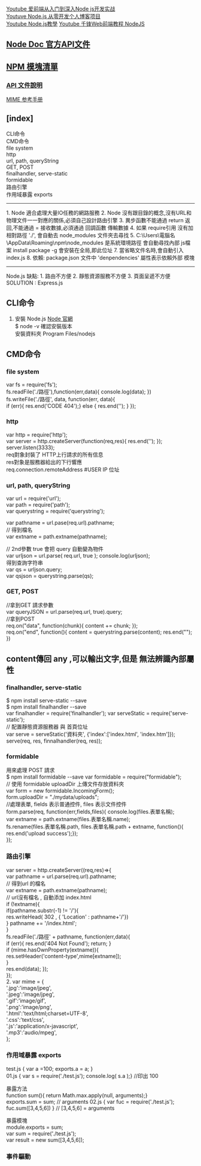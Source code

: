 [Youtube 爱前端从入门到深入Node js开发实战](https://www.youtube.com/watch?v=sq3FAlPQEyM&list=PLE4XbebCbtzFwGFTalZIRkRgGTXoKfW-1&ab_channel=Program)  
[Youtuve Node.js 从零开发个人博客项目](https://www.youtube.com/watch?v=ABz5f1aVeO4&list=PL9nxfq1tlKKlhV1UzUmElRkxmjkoO3mtH&ab_channel=JomyKing)  
[Youtube Node.js教學](https://www.youtube.com/watch?v=J9PfvdtkFLg&list=PLzKtnppOmiXCPlnd8dDmI8tVxjAUClcmV&ab_channel=AngusChang) 
[Youtube 千锋Web前端教程 NodeJS](https://www.youtube.com/watch?v=jxMvFxOqd24&list=PLwDQt7s1o9J6v1bYUF_mgOXd_C5saqh22&ab_channel=%E5%8D%83%E9%94%8B%E6%95%99%E8%82%B2)  

## [Node Doc 官方API文件](https://nodejs.org/api/)  
## [NPM 模塊清單](https://www.npmjs.com/)  
### [API 文件說明](https://npm.taobao.org/package/formidable)  
[MIME 参考手册](https://www.w3school.com.cn/media/media_mimeref.asp)  

## [index]  
CLI命令  
CMD命令  
file system  
http  
url, path, queryString  
GET, POST  
finalhandler, serve-static  
formidable  
路由引擎  
作用域暴露 exports  


<hr>
1. Node 適合處理大量IO任務的網路服務  
2. Node 沒有跟目錄的概念,沒有URL和物理文件一一對應的關係,必須自己設計路由引擎    
3. 異步函數不能通過 return 返回,不能通過 = 接收數據,必須通過 回調函數 傳輸數據   
4. 如果 require引用 沒有加相對路徑 './', 會自動去 node_modules 文件夾去尋找  
5. C:\Users\電腦名\AppData\Roaming\npm\node_modules  是系統環境路徑 會自動尋找內部 js檔案  
   install package -g 會安裝在全局,即此位址  
7. 當省略文件名時,會自動引入 index.js  
8. 依賴: package.json 文件中 'denpendencies' 屬性表示依賴外部 模塊  
<hr>
Node.js 缺點:  
1. 路由不方便
2. 靜態資源服務不方便
3. 頁面呈遞不方便
SOLUTION : Express.js  


## CLI命令      
1. 安裝 Node.js [Node 官網](https://nodejs.org/en/download/)   
   $ node -v 確認安裝版本  
   安裝資料夾 Program Files/nodejs  

## CMD命令  
### file system    
var fs = require('fs');  
fs.readFile('./路徑'),function(err,data){ console.log(data); })   
fs.writeFile('./路徑', data, function(err, data){  
  if (err){ res.end('CODE 404');} else { res.end(''); } });  

### http  
var http = require('http');  
var server = http.createServer(function(req,res){ res.end(''); });  
server.listen(3333);  
req對象封裝了 HTTP上行請求的所有信息  
res對象是服務器給出的下行響應  
req.connection.remoteAddress  #USER IP 位址  

### url, path, queryString  
var url = require('url');  
var path = require('path');  
var querystring = require('querystring');  

var pathname = url.pase(req.url).pathname;  
// 得到檔名  
var extname = path.extname(pathname);  

// 2nd參數 true 會把 query 自動變為物件  
var urljson = url.parse( req.url, true ); console.log(urljson);  
得到查詢字符串  
var qs = urljson.query;  
var qsjson = querystring.parse(qs);  

### GET, POST  
//拿到GET 請求參數    
var queryJSON = url.parse(req.url, true).query;  
//拿到POST  
req.on("data", function(chunk){ content += chunk; });  
req.on("end", function(){ content = querystring.parse(content); res.end(""); })  
## content傳回 any ,可以輸出文字,但是 無法辨識內部屬性  

### finalhandler, serve-static  
$ npm install serve-static --save  
$ npm install finalhandler --save  
var finalhandler = require('finalhandler');
var serveStatic = require('serve-static');  
// 配置靜態資源服務器 與 首頁位址  
var serve = serveStatic('資料夾', {'index':['index.html', 'index.htm']});  
serve(req, res, finnalhandler(req, res));  

### formidable  
用來處理 POST 請求  
$ npm install formidable --save 
var formidable = require("formidable");  
// 使用 formidable  uploadDir 上傳文件存放資料夾  
var form = new formidable.IncomingForm();  
form.uploadDir = "./mydata/uploads";  
//處理表單, fields 表示普通控件, files 表示文件控件  
form.parse(req, function(err,fields,files){  console.log(files.表單名稱);  
var extname = path.extname(files.表單名稱.name);  
fs.rename(files.表單名稱.path, files.表單名稱.path + extname, function(){ res.end('upload success');});  
});  

### 路由引擎  
var server = http.createServer((req,res)=>{  
    var pathname = url.parse(req.url).pathname;  
    // 得到url 的檔名  
    var extname = path.extname(pathname);  
    //  url沒有檔名 , 自動添加 index.html  
    if (!extname){  
        if(pathname.substr(-1) != '/'){  
            res.writeHead( 302 , { 'Location' : pathname+'/'})  
        }
         pathname += '/index.html';  
    }  
    fs.readFile('./路徑' + pathname, function(err,data){  
    if (err){ res.end('404 Not Found'); return; }  
        if (mime.hasOwnProperty(extname)){  
            res.setHeader('content-type',mime[extname]);  
        }  
        res.end(data);  });  
    });  
 2. var mime = {  
    '.jpg':'image/jpeg',  
    '.jpeg':'image/jpeg',  
    '.gif':'image/gif',  
    '.png':'image/png',  
    '.html':'text/html;charset=UTF-8',  
    '.css':'text/css',  
    '.js':'application/x-javascript',  
    '.mp3':'audio/mpeg',  
    };  

### 作用域暴露 exports  
test.js { var a =100; exports.a = a; }  
01.js { var s = require('./test.js');  console.log( s.a );}  //印出 100  

暴露方法  
function sum(){ return Math.max.apply(null, arguments);}  
exports.sum = sum;  // arguments 
02.js { var fuc = require('./test.js');   
fuc.sum([3,4,5,6]) }  // [3,4,5,6] = arguments  

暴露模塊  
module.exports = sum;  
var sum = require('./test.js');  
var result = new sum([3,4,5,6]);  

### 事件驅動  

